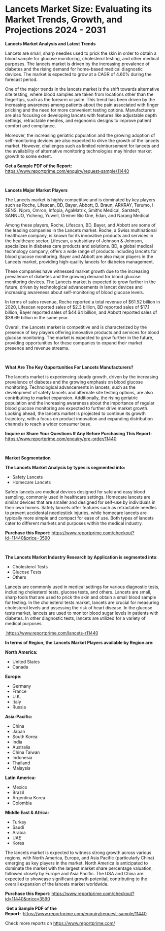 <p><h1>Lancets Market Size: Evaluating its Market Trends, Growth, and Projections 2024 - 2031</h1></p><p><strong>Lancets Market Analysis and Latest Trends</strong></p>
<p><p>Lancets are small, sharp needles used to prick the skin in order to obtain a blood sample for glucose monitoring, cholesterol testing, and other medical purposes. The lancets market is driven by the increasing prevalence of diabetes and the rising demand for home-based medical diagnostic devices. The market is expected to grow at a CAGR of 4.60% during the forecast period.</p><p>One of the major trends in the lancets market is the shift towards alternative site testing, where blood samples are taken from locations other than the fingertips, such as the forearm or palm. This trend has been driven by the increasing awareness among patients about the pain associated with finger pricking and the need for more convenient testing options. Manufacturers are also focusing on developing lancets with features like adjustable depth settings, retractable needles, and ergonomic designs to improve patient comfort and compliance.</p><p>Moreover, the increasing geriatric population and the growing adoption of self-monitoring devices are also expected to drive the growth of the lancets market. However, challenges such as limited reimbursement for lancets and the availability of alternative monitoring technologies may hinder market growth to some extent.</p></p>
<p><strong>Get a Sample PDF of the Report:&nbsp;</strong> <a href="https://www.reportprime.com/enquiry/request-sample/11440">https://www.reportprime.com/enquiry/request-sample/11440</a></p>
<p>&nbsp;</p>
<p><strong>Lancets Major Market Players</strong></p>
<p><p>The Lancets market is highly competitive and is dominated by key players such as Roche, Lifescan, BD, Bayer, Abbott, B. Braun, ARKRAY, Terumo, I-SENS, Nipro, Omron, Infopia, AgaMatrix, Smiths Medical, Sarstedt, SANNUO, Yicheng, Yuwell, Greiner Bio One, Edan, and Narang Medical.</p><p>Among these players, Roche, Lifescan, BD, Bayer, and Abbott are some of the leading companies in the Lancets market. Roche, a Swiss multinational healthcare company, is known for its innovative products and services in the healthcare sector. Lifescan, a subsidiary of Johnson & Johnson, specializes in diabetes care products and solutions. BD, a global medical technology company, offers a wide range of products including lancets for blood glucose monitoring. Bayer and Abbott are also major players in the Lancets market, providing high-quality lancets for diabetes management.</p><p>These companies have witnessed market growth due to the increasing prevalence of diabetes and the growing demand for blood glucose monitoring devices. The Lancets market is expected to grow further in the future, driven by technological advancements in lancet devices and increasing awareness about self-monitoring of blood glucose levels.</p><p>In terms of sales revenue, Roche reported a total revenue of $61.52 billion in 2020, Lifescan reported sales of $2.3 billion, BD reported sales of $17.1 billion, Bayer reported sales of $44.64 billion, and Abbott reported sales of $38.69 billion in the same year.</p><p>Overall, the Lancets market is competitive and is characterized by the presence of key players offering innovative products and services for blood glucose monitoring. The market is expected to grow further in the future, providing opportunities for these companies to expand their market presence and revenue streams.</p></p>
<p>&nbsp;</p>
<p><strong>What Are The Key Opportunities For Lancets Manufacturers?</strong></p>
<p><p>The lancets market is experiencing steady growth, driven by the increasing prevalence of diabetes and the growing emphasis on blood glucose monitoring. Technological advancements in lancets, such as the development of safety lancets and alternate site testing options, are also contributing to market expansion. Additionally, the rising geriatric population and the increasing awareness about the importance of regular blood glucose monitoring are expected to further drive market growth. Looking ahead, the lancets market is projected to continue its growth trajectory, with a focus on product innovation and expanding distribution channels to reach a wider consumer base.</p></p>
<p><strong>Inquire or Share Your Questions If Any Before Purchasing This Report:</strong> <a href="https://www.reportprime.com/enquiry/pre-order/11440">https://www.reportprime.com/enquiry/pre-order/11440</a></p>
<p>&nbsp;</p>
<p><strong>Market Segmentation</strong></p>
<p><strong>The Lancets Market Analysis by types is segmented into:</strong></p>
<p><ul><li>Safety Lancets</li><li>Homecare Lancets</li></ul></p>
<p><p>Safety lancets are medical devices designed for safe and easy blood sampling, commonly used in healthcare settings. Homecare lancets are similar devices that are smaller and designed for self-use by individuals in their own homes. Safety lancets offer features such as retractable needles to prevent accidental needlestick injuries, while homecare lancets are typically more simple and compact for ease of use. Both types of lancets cater to different markets and purposes within the medical industry.</p></p>
<p><strong>Purchase this Report:&nbsp;</strong><a href="https://www.reportprime.com/checkout?id=11440&price=3590">https://www.reportprime.com/checkout?id=11440&price=3590</a></p>
<p>&nbsp;</p>
<p><strong>The Lancets Market Industry Research by Application is segmented into:</strong></p>
<p><ul><li>Cholesterol Tests</li><li>Glucose Tests</li><li>Others</li></ul></p>
<p><p>Lancets are commonly used in medical settings for various diagnostic tests, including cholesterol tests, glucose tests, and others. Lancets are small, sharp tools that are used to prick the skin and obtain a small blood sample for testing. In the cholesterol tests market, lancets are crucial for measuring cholesterol levels and assessing the risk of heart disease. In the glucose tests market, lancets are used to monitor blood sugar levels in patients with diabetes. In other diagnostic tests, lancets are utilized for a variety of medical purposes.</p></p>
<p><a href="https://www.reportprime.com/lancets-r11440">&nbsp;https://www.reportprime.com/lancets-r11440</a></p>
<p><strong>In terms of Region, the Lancets Market Players available by Region are:</strong></p>
<p>
    <p> <strong> North America: </strong>
        <ul>
            <li>United States</li>
            <li>Canada</li>
        </ul>
        </p> 
    <p> <strong> Europe: </strong>
        <ul>
            <li>Germany</li>
            <li>France</li>
            <li>U.K.</li>
            <li>Italy</li>
            <li>Russia</li>
        </ul>
        </p> 
    <p> <strong> Asia-Pacific: </strong>
        <ul>
            <li>China</li>
            <li>Japan</li>
            <li>South Korea</li>
            <li>India</li>
            <li>Australia</li>
            <li>China Taiwan</li>
            <li>Indonesia</li>
            <li>Thailand</li>
            <li>Malaysia</li>
        </ul>
        </p> 
    <p> <strong> Latin America: </strong>
        <ul>
            <li>Mexico</li>
            <li>Brazil</li>
            <li>Argentina Korea</li>
            <li>Colombia</li>
        </ul>
        </p> 
    <p> <strong> Middle East & Africa: </strong>
        <ul>
            <li>Turkey</li>
            <li>Saudi</li>
            <li>Arabia</li>
            <li>UAE</li>
            <li>Korea</li>
        </ul>
    </p>
    </p>
<p><p>The lancets market is expected to witness strong growth across various regions, with North America, Europe, and Asia Pacific (particularly China) emerging as key players in the market. North America is anticipated to dominate the market with the largest market share percentage valuation, followed closely by Europe and Asia Pacific. The USA and China are expected to showcase significant growth potential, contributing to the overall expansion of the lancets market worldwide.</p></p>
<p><strong>Purchase this Report: </strong><a href="https://www.reportprime.com/checkout?id=11440&price=3590">https://www.reportprime.com/checkout?id=11440&price=3590</a></p>
<p>&nbsp;<strong>Get a Sample PDF of the Report:&nbsp;&nbsp;</strong><a href="https://www.reportprime.com/enquiry/request-sample/11440">https://www.reportprime.com/enquiry/request-sample/11440</a></p>
<p><strong></strong></p>
<p>Check more reports on <a href="https://www.reportprime.com/">https://www.reportprime.com/</a></p>